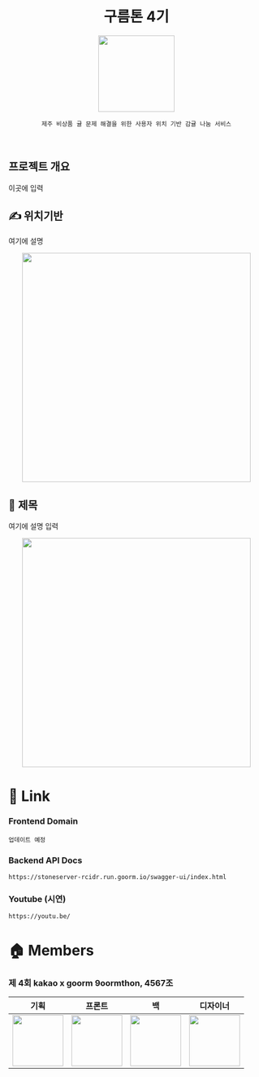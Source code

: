 <div align="center">

# **구름톤 4기**

<img src="" width="150px"><br>


    제주 비상품 귤 문제 해결을 위한 사용자 위치 기반 감귤 나눔 서비스

</div>

<br>


## 프로젝트 개요

이곳에 입력
<br/>

## ✍️ 위치기반 


여기에 설명
<p align="center"><img src="" height="450px"> </p>

## 📑 제목


여기에 설명 입력


<p align="center">
<img src="" height="450px">  
</p>

# 📎 Link
### Frontend Domain
`업데이트 예정`

### Backend API Docs
`https://stoneserver-rcidr.run.goorm.io/swagger-ui/index.html`

### Youtube (시연)
`https://youtu.be/`



# 🏠 Members


### 제 4회 kakao x goorm 9oormthon, 4567조

|                      기획                       |                        프론트                        |                백                |                디자이너                |
| :---------------------------------------------: |:-------------------------------------------------:| :------------------------------: | :------------------------------------: |
|<img src="" alt="" width="100" height="100">|<img src="" alt="" width="100" height="100">|<img src="" alt="" width="100" height="100">|<img src="" alt="" width="100" height="100">| [leeyejin1231](https://github.com/leeyejin1231) | [tooooo1](http://github.com/tooooo1) | [soleu](http://github.com/soleu) | [chemin72](http://github.com/chemin72) |
